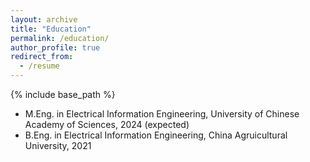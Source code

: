 ```yaml
---
layout: archive
title: "Education"
permalink: /education/
author_profile: true
redirect_from:
  - /resume
---
```


{% include base_path %}


* M.Eng. in Electrical Information Engineering, University of Chinese Academy of Sciences, 2024 (expected)
* B.Eng. in Electrical Information Engineering, China Agruicultural University, 2021
